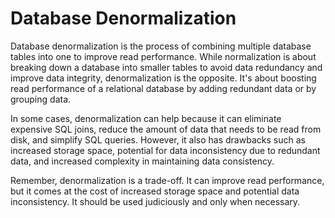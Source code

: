 # Database Denormalization

Database denormalization is the process of combining multiple database tables into one to improve read performance. While normalization is about breaking down a database into smaller tables to avoid data redundancy and improve data integrity, denormalization is the opposite. It's about boosting read performance of a relational database by adding redundant data or by grouping data.

In some cases, denormalization can help because it can eliminate expensive SQL joins, reduce the amount of data that needs to be read from disk, and simplify SQL queries. However, it also has drawbacks such as increased storage space, potential for data inconsistency due to redundant data, and increased complexity in maintaining data consistency.

Remember, denormalization is a trade-off. It can improve read performance, but it comes at the cost of increased storage space and potential data inconsistency. It should be used judiciously and only when necessary.
